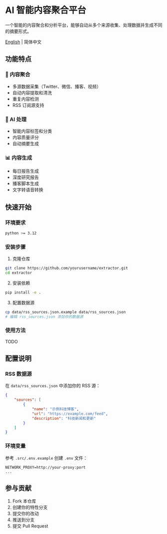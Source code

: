 # AI 智能内容聚合平台

一个智能的内容聚合和分析平台，能够自动从多个来源收集、处理数据并生成不同的摘要形式。

[English](README.md) | 简体中文

## 功能特点

### 🔄 内容聚合
- 多源数据采集（Twitter、微信、播客、视频）
- 自动内容提取和清洗
- 重复内容检测
- RSS 订阅源支持

### 🤖 AI 处理
- 智能内容标签和分类
- 内容质量评分
- 自动摘要生成

### 📊 内容生成
- 每日报告生成
- 深度研究报告
- 播客脚本生成
- 文字转语音转换

## 快速开始

### 环境要求
```bash
python >= 3.12
```

### 安装步骤
1. 克隆仓库
```bash
git clone https://github.com/yourusername/extractor.git
cd extractor
```

2. 安装依赖
```bash
pip install -e .
```

3. 配置数据源
```bash
cp data/rss_sources.json.example data/rss_sources.json
# 编辑 rss_sources.json 添加你的数据源
```

### 使用方法

TODO

## 配置说明

### RSS 数据源
在 `data/rss_sources.json` 中添加你的 RSS 源：
```json
{
    "sources": [
        {
            "name": "示例科技博客",
            "url": "https://example.com/feed",
            "description": "科技新闻和更新"
        }
    ]
}
```

### 环境变量
参考 `.src/.env.example` 创建 `.env` 文件：
```
NETWORK_PROXY=http://your-proxy:port  
...
```

## 参与贡献

1. Fork 本仓库
2. 创建你的特性分支
3. 提交你的改动
4. 推送到分支
5. 提交 Pull Request
